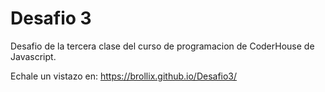 # Desafio 3

Desafio de la tercera clase del curso
de programacion de CoderHouse de Javascript.

Echale un vistazo en: https://brollix.github.io/Desafio3/
